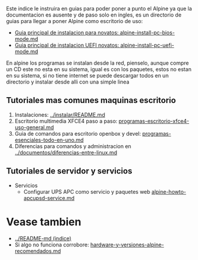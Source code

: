 
Este indice le instruira en guias para poder poner a punto el Alpine 
ya que la documentacion es ausente y de paso solo en ingles, 
es un directorio de guias para llegar a poner Alpine como escritorio de uso:

* [Guia principal de instalacion para novatos: alpine-install-pc-bios-mode.md](alpine-install-pc-bios-mode.md)
* [Guia principal de instalacion UEFI novatos: alpine-install-pc-uefi-mode.md](alpine-install-pc-uefi-mode.md)

En alpine los programas se instalan desde la red, pienselo, aunque compre un CD este no esta en su sistema, 
igual es con los paquetes, estos no estan en su sistema, si no tiene internet se puede descargar todos 
en un directorio y instalar desde alli con una simple linea

## Tutoriales mas comunes maquinas escritorio

1. Instalaciones: [../instalar/README.md](../instalar/README.md)
2. Escritorio multimedia XFCE4 paso a paso: [programas-escritorio-xfce4-uso-general.md](programas-escritorio-xfce4-uso-general.md)
3. Guia de comandos para escritorio openbox y devel: [programas-esenciales-todo-en-uno.md](programas-esenciales-todo-en-uno.md)
4. Diferencias para comandos y administracion en [../documentos/diferencias-entre-linux.md](../documentos/diferencias-entre-linux.md) 

## Tutoriales de servidor y servicios

* Servicios
    * Configurar UPS APC como servicio y paquetes web [alpine-howto-apcupsd-service.md](alpine-howto-apcupsd-service.md)

# Vease tambien

* [../README-md (indice)](../README-md)
* Si algo no funciona corrobore: [hardware-y-versiones-alpine-recomendados.md](hardware-y-versiones-alpine-recomendados.md)
